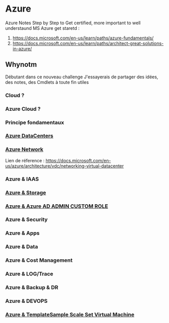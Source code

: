 # Azure
Azure Notes
Step by Step to Get certified, more important to well understaund MS Azure
get staretd :
1. https://docs.microsoft.com/en-us/learn/paths/azure-fundamentals/
2. https://docs.microsoft.com/en-us/learn/paths/architect-great-solutions-in-azure/

## Whynotm
Débutant dans ce nouveau challenge
J'essayerais de partager des idées, des notes, des Cmdlets à toute fin utiles


###  Cloud ? 


### Azure Cloud ?


### Principe fondamentaux

### [Azure DataCenters](./AzureDataCenters.md)


### [Azure Network](./AzureNetwork.md) 
Lien de réference : https://docs.microsoft.com/en-us/azure/architecture/vdc/networking-virtual-datacenter


### Azure & IAAS

### [Azure & Storage](./AzureStorage.md)

### [Azure & Azure AD ADMIN CUSTOM ROLE](./AZUREADCUSTOMROLE.md)

### Azure & Security

### Azure & Apps

### Azure & Data


### Azure & Cost Management


### Azure & LOG/Trace

### Azure & Backup & DR

### Azure & DEVOPS

### [Azure & TemplateSample Scale Set Virtual Machine](./SSVM_Sample.md)

